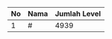| No | Nama            | Jumlah Level |
|----|-----------------|--------------|
| 1  | #    |    4939        |
